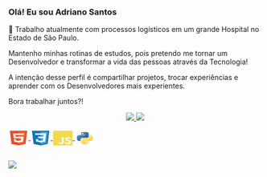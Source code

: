 ### Olá! Eu sou Adriano Santos

🔭 Trabalho atualmente com processos logísticos em um grande Hospital no Estado de São Paulo.

Mantenho minhas rotinas de estudos, pois pretendo me tornar um Desenvolvedor e transformar a vida das pessoas através da Tecnologia!

A intenção desse perfil é compartilhar projetos, trocar experiências e aprender com os Desenvolvedores mais experientes.

Bora trabalhar juntos?!


<div align="center">
  <a href="https://github.com/Adrianosantos13">
  <img height="180em" src="https://github-readme-stats.vercel.app/api?username=Adrianosantos13&show_icons=true&theme=dark&include_all_commits=true&count_private=true"/>
  <img height="180em" src="https://github-readme-stats.vercel.app/api/top-langs/?username=Adrianosantos13&layout=compact&langs_count=7&theme=dark"/>
</div>
<div style="display: inline_block"><br>
  <img align="center" alt="Rafa-HTML" height="30" width="40" src="https://raw.githubusercontent.com/devicons/devicon/master/icons/html5/html5-original.svg">
  <img align="center" alt="Rafa-CSS" height="30" width="40" src="https://raw.githubusercontent.com/devicons/devicon/master/icons/css3/css3-original.svg">
  <img align="center" alt="Rafa-Js" height="30" width="40" src="https://raw.githubusercontent.com/devicons/devicon/master/icons/javascript/javascript-plain.svg">
  <img align="center" alt="Rafa-Python" height="30" width="40" src="https://raw.githubusercontent.com/devicons/devicon/master/icons/python/python-original.svg">
</div>
  
   ##
  
  <div> 
  <a href="https://www.linkedin.com/in/adriano-santos-da-silva-970834121" target="_blank"><img src="https://img.shields.io/badge/-LinkedIn-%230077B5?style=for-the-badge&logo=linkedin&logoColor=white" target="_blank"></a> 
 
  <!--
![Snake animation](https://github.com/rafaballerini/rafaballerini/blob/output/github-contribution-grid-snake.svg)
--> 
</div>
